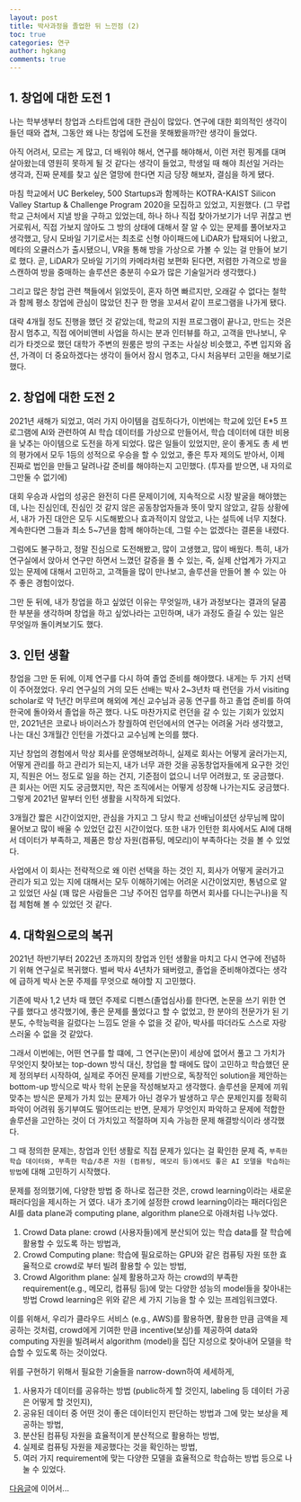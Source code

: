 ```yaml
---
layout: post
title: 박사과정을 졸업한 뒤 느낀점 (2)
toc: true
categories: 연구
author: hgkang
comments: true
---
```



## 1. 창업에 대한 도전 1

나는 학부생부터 창업과 스타트업에 대한 관심이 많았다.
연구에 대한 회의적인 생각이 들던 때와 겹쳐, 그동안 왜 나는 창업에 도전을 못해봤을까?란 생각이 들었다.

아직 어려서, 모르는 게 많고, 더 배워야 해서, 연구를 해야해서, 이런 저런 핑계를 대며 살아왔는데 영원히 못하게 될 것 같다는 생각이 들었고,
학생일 때 해야 최선일 거라는 생각과, 진짜 문제를 찾고 싶은 열망에 한다면 지금 당장 해보자, 결심을 하게 됐다.

마침 학교에서 UC Berkeley, 500 Startups과 함께하는 KOTRA-KAIST Silicon Valley Startup & Challenge Program 2020을 모집하고 있었고, 지원했다.
(그 무렵 학교 근처에서 지낼 방을 구하고 있었는데, 하나 하나 직접 찾아가보기가 너무 귀찮고 번거로워서, 직접 가보지 않아도 그 방의 상태에 대해서 잘 알 수 있는 문제를 풀어보자고 생각했고, 당시 모바일 기기로서는 최초로 신형 아이패드에 LiDAR가 탑재되어 나왔고, 메타의 오큘러스가 출시됐으니, VR을 통해 방을 가상으로 가볼 수 있는 걸 만들어 보기로 했다. 곧, LiDAR가 모바일 기기의 카메라처럼 보편화 된다면, 저렴한 가격으로 방을 스캔하여 방을 중매하는 솔루션은 충분히 수요가 많은 기술일거라 생각했다.)

그리고 많은 창업 관련 책들에서 읽었듯이, 혼자 하면 빠르지만, 오래갈 수 없다는 철학과 함께 평소 창업에 관심이 많았던 친구 한 명을 꼬셔서 같이 프로그램을 나가게 됐다.

대략 4개월 정도 진행을 했던 것 같았는데, 학교의 지원 프로그램이 끝나고, 만드는 것은 잠시 멈추고, 직접 에어비앤비 사업을 하시는 분과 인터뷰를 하고, 고객을 만나보니, 우리가 타겟으로 했던 대학가 주변의 원룸은 방의 구조는 사실상 비슷했고, 주변 입지와 옵션, 가격이 더 중요하겠다는 생각이 들어서 잠시 멈추고, 다시 처음부터 고민을 해보기로 했다.

## 2. 창업에 대한 도전 2

2021년 새해가 되었고, 여러 가지 아이템을 검토하다가, 이번에는 학교에 있던 E*5 프로그램에 AI와 관련하여 AI 학습 데이터를 가상으로 만들어서, 학습 데이터에 대한 비용을 낮추는 아이템으로 도전을 하게 되었다. 많은 일들이 있었지만, 운이 좋게도 총 세 번의 평가에서 모두 1등의 성적으로 우승을 할 수 있었고, 좋은 투자 제의도 받아서, 이제 진짜로 법인을 만들고 달려나갈 준비를 해야하는지 고민했다. (투자를 받으면, 내 자의로 그만둘 수 없기에)

대회 우승과 사업의 성공은 완전히 다른 문제이기에, 지속적으로 시장 발굴을 해야했는데, 나는 진심인데, 진심인 것 같지 않은 공동창업자들과 뜻이 맞지 않았고, 갈등 상황에서, 내가 가진 대안은 모두 시도해봤으나 효과적이지 않았고, 나는 설득에 너무 지쳤다. 계속한다면 그들과 최소 5~7년을 함께 해야하는데, 그럴 수는 없겠다는 결론을 내렸다.

그럼에도 불구하고, 정말 진심으로 도전해봤고, 많이 고생했고, 많이 배웠다.
특히, 내가 연구실에서 앉아서 연구만 하면서 느꼈던 갈증을 풀 수 있는, 즉, 실제 산업계가 가지고 있는 문제에 대해서 고민하고, 고객들을 많이 만나보고, 솔루션을 만들어 볼 수 있는 아주 좋은 경험이었다.

그만 둔 뒤에, 내가 창업을 하고 싶었던 이유는 무엇일까, 내가 과정보다는 결과의 달콤한 부분을 생각하며 창업을 하고 싶었나라는 고민하며, 내가 과정도 즐길 수 있는 일은 무엇일까 돌이켜보기도 했다.

## 3. 인턴 생활

창업을 그만 둔 뒤에, 이제 연구를 다시 하여 졸업 준비를 해야했다. 내게는 두 가지 선택이 주어졌었다.
우리 연구실의 거의 모든 선배는 박사 2~3년차 때 런던을 가서 visiting scholar로 약 1년간 머무르며 해외에 계신 교수님과 공동 연구를 하고 졸업 준비를 하여 한국에 돌아와서 졸업을 하곤 했다. 나도 마찬가지로 런던을 갈 수 있는 기회가 있었지만, 2021년은 코로나 바이러스가 창궐하여 런던에서의 연구는 어려울 거라 생각했고, 나는 대신 3개월간 인턴을 가겠다고 교수님께 논의를 했다.

지난 창업의 경험에서 막상 회사를 운영해보려하니, 실제로 회사는 어떻게 굴러가는지, 어떻게 관리를 하고 관리가 되는지, 내가 너무 과한 것을 공동창업자들에게 요구한 것인지, 직원은 어느 정도로 일을 하는 건지, 기준점이 없으니 너무 어려웠고, 또 궁금했다.
큰 회사는 어떤 지도 궁금했지만, 작은 조직에서는 어떻게 성장해 나가는지도 궁금했다.
그렇게 2021년 말부터 인턴 생활을 시작하게 되었다.

3개월간 짧은 시간이었지만, 관심을 가지고 그 당시 학교 선배님이셨던 상무님께 많이 물어보고 많이 배울 수 있었던 값진 시간이었다.
또한 내가 인턴한 회사에서도 AI에 대해서 데이터가 부족하고, 제품은 항상 자원(컴퓨팅, 메모리)이 부족하다는 것을 볼 수 있었다.

사업에서 이 회사는 전략적으로 왜 이런 선택을 하는 것인 지, 회사가 어떻게 굴러가고 관리가 되고 있는 지에 대해서는 모두 이해하기에는 어려운 시간이었지만,
통념으로 알고 있었던 사실 (꽤 많은 사람들은 그냥 주어진 업무를 하면서 회사를 다니는구나)을 직접 체험해 볼 수 있었던 것 같다.

## 4. 대학원으로의 복귀

2021년 하반기부터 2022년 초까지의 창업과 인턴 생활을 마치고 다시 연구에 전념하기 위해 연구실로 복귀했다.
벌써 박사 4년차가 돼버렸고, 졸업을 준비해야겠다는 생각에 급하게 박사 논문 주제를 무엇으로 해야할 지 고민했다.

기존에 박사 1,2 년차 때 했던 주제로 디펜스(졸업심사)를 한다면, 
논문을 쓰기 위한 연구를 했다고 생각했기에, 좋은 문제를 풀었다고 할 수 없었고,
한 분야의 전문가가 된 기분도, 수학능력을 길렀다는 느낌도 얻을 수 없을 것 같아,
박사를 따더라도 스스로 자랑스러울 수 없을 것 같았다.

그래서 이번에는, 어떤 연구를 할 떄에, 그 연구(논문)이 세상에 없어서 풀고 그 가치가 무엇인지 찾아보는 top-down 방식 대신,
창업을 할 때에도 많이 고민하고 학습했던 문제 정의부터 시작하여, 실제로 주어진 문제를 기반으로, 독창적인 solution을 제안하는 bottom-up 방식으로 박사 학위 논문을 작성해보자고 생각했다.
솔루션을 문제에 끼워맞추는 방식은 문제가 가치 있는 문제가 아닌 경우가 발생하고 무슨 문제인지를 정확히 파악이 어려워 동기부여도 떨어뜨리는 반면,
문제가 무엇인지 파악하고 문제에 적합한 솔루션을 고안하는 것이 더 가치있고 적절하며 지속 가능한 문제 해결방식이라 생각했다.

그 때 정의한 문제는, 창업과 인턴 생활로 직접 문제가 있다는 걸 확인한 문제 즉,
`부족한 학습 데이터와, 부족한 학습/추론 자원 (컴퓨팅, 메모리 등)에서도 좋은 AI 모델을 학습하는 방법`에 대해 고민하기 시작했다.

문제를 정의했기에, 다양한 방법 중 하나로 접근한 것은, crowd learning이라는 새로운 패러다임을 제시하는 거 였다.
내가 초기에 설정한 crowd learning이라는 패러다임은 AI를 data plane과 computing plane, algorithm plane으로 아래처럼 나누었다.
1. Crowd Data plane: crowd (사용자들)에게 분산되어 있는 학습 data를 잘 학습에 활용할 수 있도록 하는 방법과,
2. Crowd Computing plane: 학습에 필요로하는 GPU와 같은 컴퓨팅 자원 또한 효율적으로 crowd로 부터 빌려 활용할 수 있는 방법,
3. Crowd Algorithm plane: 실제 활용하고자 하는 crowd의 부족한 requirement(e.g., 메모리, 컴퓨팅 등)에 맞는 다양한 성능의 model들을 찾아내는 방법
Crowd learning은 위와 같은 세 가지 기능을 할 수 있는 프레임워크였다.

이를 위해서, 우리가 클라우드 서비스 (e.g., AWS)를 활용하면, 활용한 만큼 금액을 제공하는 것처럼,
crowd에게 기여한 만큼 incentive(보상)를 제공하여 data와 computing 자원을 빌려써서 algorithm (model)을 집단 지성으로 찾아내어 모델을 학습할 수 있도록 하는 것이었다.

위를 구현하기 위해서 필요한 기술들을 narrow-down하여 세세하게,
1. 사용자가 데이터를 공유하는 방법 (public하게 할 것인지, labeling 등 데이터 가공은 어떻게 할 것인지),
2. 공유된 데이터 중 어떤 것이 좋은 데이터인지 판단하는 방법과 그에 맞는 보상을 제공하는 방법,
3. 분산된 컴퓨팅 자원을 효율적이게 분산적으로 활용하는 방법,
4. 실제로 컴퓨팅 자원을 제공했다는 것을 확인하는 방법,
5. 여러 가지 requirement에 맞는 다양한 모델을 효율적으로 학습하는 방법
등으로 나눌 수 있었다.

[다음글][phd3]에 이어서...

[phd3]: https://honggkang.github.io/posts/after-phd3/
